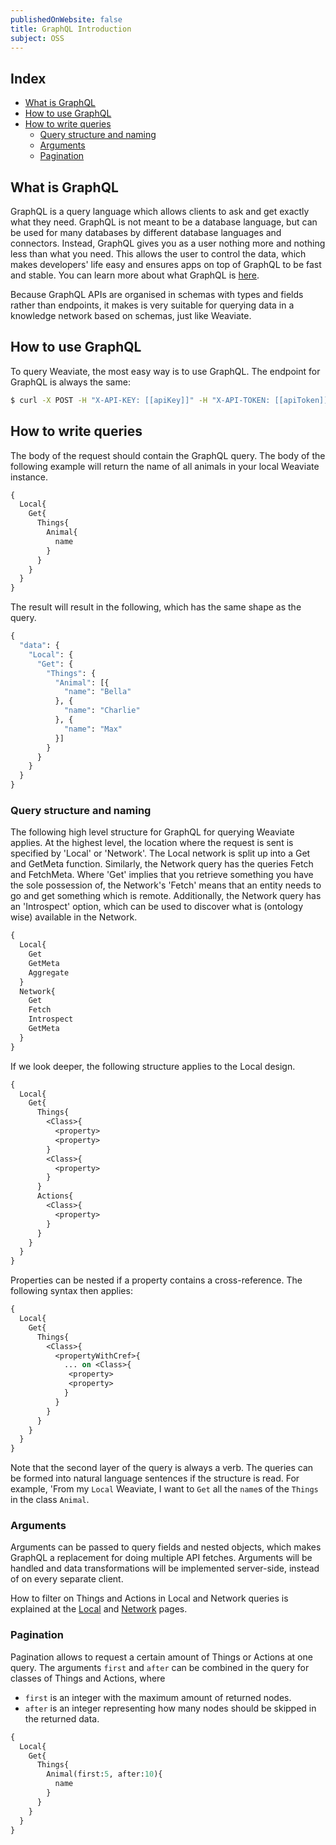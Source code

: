 ```yaml
---
publishedOnWebsite: false
title: GraphQL Introduction
subject: OSS
---
```


## Index

- [What is GraphQL](#what-is-graphql)
- [How to use GraphQL](#how-to-use-graphql)
- [How to write queries](#how-to-write-queries)
  - [Query structure and naming](#query-structure-and-naming)
  - [Arguments](#arguments)
  - [Pagination](#pagination)

## What is GraphQL

GraphQL is a query language which allows clients to ask and get exactly what they need. GraphQL is not meant to be a database language, but can be used for many databases by different database languages and connectors. Instead, GraphQL gives you as a user nothing more and nothing less than what you need. This allows the user to control the data, which makes developers' life easy and ensures apps on top of GraphQL to be fast and stable. You can learn more about what GraphQL is [here](https://graphql.org/).

Because GraphQL APIs are organised in schemas with types and fields rather than endpoints, it makes is very suitable for querying data in a knowledge network based on schemas, just like Weaviate.


## How to use GraphQL

To query Weaviate, the most easy way is to use GraphQL. The endpoint for GraphQL is always the same:

```bash
$ curl -X POST -H "X-API-KEY: [[apiKey]]" -H "X-API-TOKEN: [[apiToken]]" -H "Content-Type: application/json" --data '[[DATA]]' "https://weaviate-host/weaviate/v1/graphql"
```

## How to write queries

The body of the request should contain the GraphQL query. The body of the following example will return the name of all animals in your local Weaviate instance.
```graphql
{
  Local{
    Get{
      Things{
        Animal{
          name
        }
      }
    }
  }
}
```

The result will result in the following, which has the same shape as the query. 
```graphql
{
  "data": {
    "Local": {
      "Get": {
        "Things": {
          "Animal": [{
            "name": "Bella"
          }, {
            "name": "Charlie"
          }, {
            "name": "Max"
          }]
        }
      }
    }
  }
}
```


### Query structure and naming

The following high level structure for GraphQL for querying Weaviate applies. At the highest level, the location where the request is sent is specified by 'Local' or 'Network'. The Local network is split up into a Get and GetMeta function. Similarly, the Network query has the queries Fetch and FetchMeta. Where 'Get' implies that you retrieve something you have the sole possession of, the Network's 'Fetch' means that an entity needs to go and get something which is remote. Additionally, the Network query has an 'Introspect' option, which can be used to discover what is (ontology wise) available in the Network.

``` graphql
{
  Local{
    Get
    GetMeta
    Aggregate
  }
  Network{
    Get
    Fetch
    Introspect
    GetMeta
  }
}
```

If we look deeper, the following structure applies to the Local design.
``` graphql
{
  Local{
    Get{
      Things{
        <Class>{
          <property>
          <property>
        }
        <Class>{
          <property>
        }
      }
      Actions{
        <Class>{
          <property>
        }
      }
    }
  }
}
```
Properties can be nested if a property contains a cross-reference. The following syntax then applies:

``` graphql
{
  Local{
    Get{
      Things{
        <Class>{
          <propertyWithCref>{
            ... on <Class>{
             <property>
             <property>
            }
          }
        }
      }
    }
  }
}
```

Note that the second layer of the query is always a verb. The queries can be formed into natural language sentences if the structure is read. For example, 'From my `Local` Weaviate, I want to `Get` all the `name`s of the `Things` in the class `Animal`.


### Arguments

Arguments can be passed to query fields and nested objects, which makes GraphQL a replacement for doing multiple API fetches. Arguments will be handled and data transformations will be implemented server-side, instead of on every separate client. 

How to filter on Things and Actions in Local and Network queries is explained at the [Local](#) and [Network](#) pages.


### Pagination

Pagination allows to request a certain amount of Things or Actions at one query. The arguments `first` and `after` can be combined in the query for classes of Things and Actions, where
- `first` is an integer with the maximum amount of returned nodes.
- `after` is an integer representing how many nodes should be skipped in the returned data.

``` graphql
{
  Local{
    Get{
      Things{
        Animal(first:5, after:10){
          name
        }
      }
    }
  }
}
```